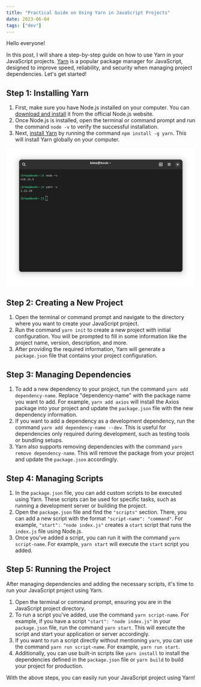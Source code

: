 ```yaml
---
title: "Practical Guide on Using Yarn in JavaScript Projects"
date: 2023-06-04
tags: ["dev"]
---
```


Hello everyone!

In this post, I will share a step-by-step guide on how to use Yarn in your JavaScript projects. [Yarn](https://yarnpkg.com/) is a popular package manager for JavaScript, designed to improve speed, reliability, and security when managing project dependencies. Let's get started!

## Step 1: Installing Yarn

1. First, make sure you have Node.js installed on your computer. You can [download and install](https://nodejs.org/en/download) it from the official Node.js website.
2. Once Node.js is installed, open the terminal or command prompt and run the command `node -v` to verify the successful installation.
3. Next, [install Yarn](https://yarnpkg.com/getting-started/install) by running the command `npm install -g yarn`. This will install Yarn globally on your computer.

![](images/5-01.png)

## Step 2: Creating a New Project

1. Open the terminal or command prompt and navigate to the directory where you want to create your JavaScript project.
2. Run the command `yarn init` to create a new project with initial configuration. You will be prompted to fill in some information like the project name, version, description, and more.
3. After providing the required information, Yarn will generate a `package.json` file that contains your project configuration.

## Step 3: Managing Dependencies

1. To add a new dependency to your project, run the command `yarn add dependency-name`. Replace "dependency-name" with the package name you want to add. For example, `yarn add axios` will install the Axios package into your project and update the `package.json` file with the new dependency information.
2. If you want to add a dependency as a development dependency, run the command `yarn add dependency-name --dev`. This is useful for dependencies only required during development, such as testing tools or bundling setups.
3. Yarn also supports removing dependencies with the command `yarn remove dependency-name`. This will remove the package from your project and update the `package.json` accordingly.

## Step 4: Managing Scripts

1. In the `package.json` file, you can add custom scripts to be executed using Yarn. These scripts can be used for specific tasks, such as running a development server or building the project.
2. Open the `package.json` file and find the `"scripts"` section. There, you can add a new script with the format `"script-name": "command"`. For example, `"start": "node index.js"` creates a `start` script that runs the `index.js` file using Node.js.
3. Once you've added a script, you can run it with the command `yarn script-name`. For example, `yarn start` will execute the `start` script you added.

## Step 5: Running the Project

After managing dependencies and adding the necessary scripts, it's time to run your JavaScript project using Yarn.

1. Open the terminal or command prompt, ensuring you are in the JavaScript project directory.
2. To run a script you've added, use the command `yarn script-name`. For example, if you have a script `"start": "node index.js"` in your `package.json` file, run the command `yarn start`. This will execute the script and start your application or server accordingly.
3. If you want to run a script directly without mentioning `yarn`, you can use the command `yarn run script-name`. For example, `yarn run start`.
4. Additionally, you can use built-in scripts like `yarn install` to install the dependencies defined in the `package.json` file or `yarn build` to build your project for production.

With the above steps, you can easily run your JavaScript project using Yarn!
